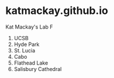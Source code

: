 # katmackay.github.io
Kat Mackay's Lab F
1. UCSB
2. Hyde Park
3. St. Lucia
4. Cabo
5. Flathead Lake
6. Salisbury Cathedral
